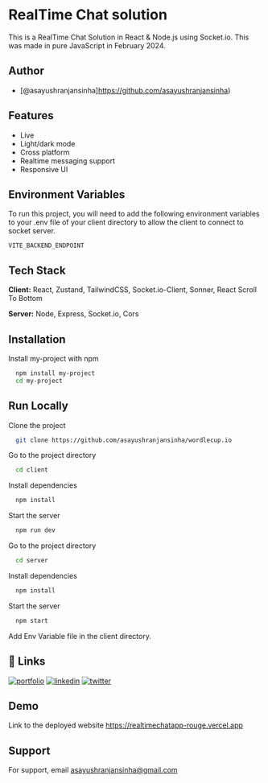 
# RealTime Chat solution

This is a RealTime Chat Solution in React & Node.js using Socket.io. 
This was made in pure JavaScript in February 2024.


## Author

- [@asayushranjansinha]https://github.com/asayushranjansinha)

## Features

- Live
- Light/dark mode
- Cross platform
- Realtime messaging support
- Responsive UI


## Environment Variables

To run this project, you will need to add the following environment variables to your .env file of your client directory to allow the client to connect to socket server.

`VITE_BACKEND_ENDPOINT`






## Tech Stack

**Client:** React, Zustand, TailwindCSS, Socket.io-Client, Sonner, React Scroll To Bottom

**Server:** Node, Express, Socket.io, Cors


## Installation

Install my-project with npm

```bash
  npm install my-project
  cd my-project
```
    
## Run Locally

Clone the project

```bash
  git clone https://github.com/asayushranjansinha/wordlecup.io
```

Go to the project directory

```bash
  cd client
```

Install dependencies

```bash
  npm install
```

Start the server

```bash
  npm run dev
```

Go to the project directory

```bash
  cd server
```
Install dependencies

```bash
  npm install
```
Start the server

```bash
  npm start
```
Add Env Variable file in the client directory.



## 🔗 Links
[![portfolio](https://img.shields.io/badge/my_portfolio-000?style=for-the-badge&logo=ko-fi&logoColor=white)](https://asayushranjansinha-2024.vercel.app/)
[![linkedin](https://img.shields.io/badge/linkedin-0A66C2?style=for-the-badge&logo=linkedin&logoColor=white)](https://www.linkedin.com/in/asayushranjansinha//)
[![twitter](https://img.shields.io/badge/twitter-1DA1F2?style=for-the-badge&logo=twitter&logoColor=white)](https://twitter.com/asayushranjan)


## Demo

Link to the deployed website
https://realtimechatapp-rouge.vercel.app

## Support

For support, email asayushranjansinha@gmail.com

